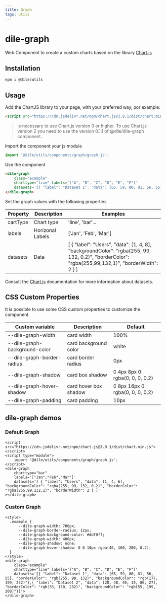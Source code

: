 ```yaml
---
title: Graph
tags: utils
---
```


# dile-graph

Web Component to create a custom charts based on the library [Chart.js](https://www.chartjs.org/)

## Installation

```bash
npm i @dile/utils
```

## Usage

Add the ChartJS library to your page, with your preferred way, por example:

```html
<script src="https://cdn.jsdelivr.net/npm/chart.js@3.9.1/dist/chart.min.js"></script>
```
> Is necessary to use Chart.js version 3 or higher. To use Chart.js version 2 you need to use the version 0.1.1 of @dile/dile-graph component.

Import the component your js module

```javascript
import '@dile/utils/components/graph/graph.js';
````
Use the component

```html
<dile-graph 
    class="example"
    charttype="line" labels='["A", "B", "C", "D", "E", "F"]'
    datasets='[{ "label": "Dataset 1", "data": [65, 59, 80, 81, 56, 55], "borderColor": "rgb(255, 99, 132)", "backgroundColor": "rgb(177, 199, 232)"},{ "label": "Dataset 2", "data": [28, 48, 40, 19, 86, 27], "borderColor": "rgb(33, 150, 232)", "backgroundColor": "rgb(55, 199, 200)"}]'>
</dile-graph>
```

Set the graph values ​​with the following properties

| Property          | Description          | Examples                                               |
| ----------------- | -------------------- | ------------------------------------------------------ |
| cartType          | Chart type           | 'line', 'bar'...                                       |
| labels            | Horizonal Labels     | ['Jan', 'Feb', 'Mar']                               |
| datasets          | Data                 | [ { "label": "Users", "data": [1, 4, 8], "backgroundColor": "rgba(255, 99, 132, 0.2)", "borderColor": "rgba(255,99,132,1)", "borderWidth": 2 } ] |

Consult the [Chart.js](https://www.chartjs.org/) documentation for more information about datasets.

## CSS Custom Properties

It is possible to use some CSS custom properties to customize the component.

| Custom variable                   | Description           | Default |
| --------------------------------- | --------------------- | ------- |
| --dile-graph-width                | card width            | 100%    |
| --dile-graph-background-color     | card background color | white   |
| --dile-graph-border-radius        | card border radius    | 0px     |
| --dile-graph-shadow               | card box shadow       | 0 4px 8px 0 rgba(0, 0, 0, 0.2)   |
| --dile-graph-hover-shadow         | card hover box shadow | 0 8px 16px 0 rgba(0, 0, 0, 0.2) |
| --dile-graph-padding              | card padding          | 10px     |

## dile-graph demos

### Default Graph

```html:preview
<script src="https://cdn.jsdelivr.net/npm/chart.js@3.9.1/dist/chart.min.js"></script>
<script type="module">
    import '@dile/utils/components/graph/graph.js';
</script>
<dile-graph 
    charttype="bar" 
    labels='["Jan","Feb","Mar"]'
    datasets='[ { "label": "Users", "data": [1, 4, 6], "backgroundColor": "rgba(255, 99, 132, 0.2)", "borderColor": "rgba(255,99,132,1)", "borderWidth": 2 } ]'
></dile-graph>
```

### Custom Graph

```html:preview
<style>
  .example {
      --dile-graph-width: 700px;
      --dile-graph-border-radius: 12px;
      --dile-graph-background-color: #ddf0ff;
      --dile-graph-width: 400px;
      --dile-graph-shadow: none;
      --dile-graph-hover-shadow: 0 0 10px rgba(40, 100, 200, 0.2);
  }
</style>
<dile-graph 
    class="example"
    charttype="line" labels='["A", "B", "C", "D", "E", "F"]'
    datasets='[{ "label": "Dataset 1", "data": [65, 59, 80, 81, 56, 55], "borderColor": "rgb(255, 99, 132)", "backgroundColor": "rgb(177, 199, 232)"},{ "label": "Dataset 2", "data": [28, 48, 40, 19, 86, 27], "borderColor": "rgb(33, 150, 232)", "backgroundColor": "rgb(55, 199, 200)"}]'>
</dile-graph>
```